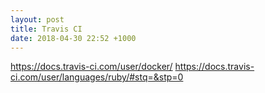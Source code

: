 ```yaml
---
layout: post
title: Travis CI
date: 2018-04-30 22:52 +1000
---
```


https://docs.travis-ci.com/user/docker/
https://docs.travis-ci.com/user/languages/ruby/#stq=&stp=0